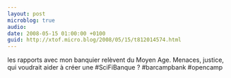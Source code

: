 ```yaml
---
layout: post
microblog: true
audio: 
date: 2008-05-15 01:00:00 +0100
guid: http://xtof.micro.blog/2008/05/15/t812014574.html
---
```

les rapports avec mon banquier relèvent du Moyen Age. Menaces, justice, qui voudrait aider à créer une #SciFiBanque ? #barcampbank #opencamp
